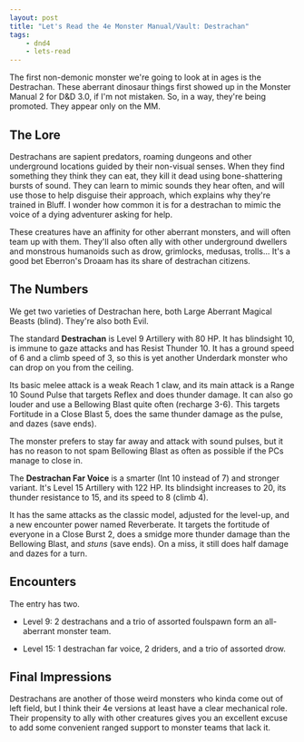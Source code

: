 ```yaml
---
layout: post
title: "Let's Read the 4e Monster Manual/Vault: Destrachan"
tags:
    - dnd4
    - lets-read
---
```


The first non-demonic monster we're going to look at in ages is the
Destrachan. These aberrant dinosaur things first showed up in the Monster Manual
2 for D&D 3.0, if I'm not mistaken. So, in a way, they're being promoted. They
appear only on the MM.

## The Lore

Destrachans are sapient predators, roaming dungeons and other underground
locations guided by their non-visual senses. When they find something they think
they can eat, they kill it dead using bone-shattering bursts of sound. They can
learn to mimic sounds they hear often, and will use those to help disguise their
approach, which explains why they're trained in Bluff. I wonder how common it is
for a destrachan to mimic the voice of a dying adventurer asking for help.

These creatures have an affinity for other aberrant monsters, and will often
team up with them. They'll also often ally with other underground dwellers and
monstrous humanoids such as drow, grimlocks, medusas, trolls... It's a good bet
Eberron's Droaam has its share of destrachan citizens.

## The Numbers

We get two varieties of Destrachan here, both Large Aberrant Magical Beasts
(blind). They're also both Evil.

The standard **Destrachan** is Level 9 Artillery with 80 HP. It has blindsight
10, is immune to gaze attacks and has Resist Thunder 10. It has a ground speed
of 6 and a climb speed of 3, so this is yet another Underdark monster who can
drop on you from the ceiling.

Its basic melee attack is a weak Reach 1 claw, and its main attack is a Range 10
Sound Pulse that targets Reflex and does thunder damage. It can also go louder
and use a Bellowing Blast quite often (recharge 3-6). This targets Fortitude in
a Close Blast 5, does the same thunder damage as the pulse, and dazes (save
ends).

The monster prefers to stay far away and attack with sound pulses, but it has no
reason to not spam Bellowing Blast as often as possible if the PCs manage to
close in.

The **Destrachan Far Voice** is a smarter (Int 10 instead of 7) and stronger
variant. It's Level 15 Artillery with 122 HP. Its blindsight increases to 20,
its thunder resistance to 15, and its speed to 8 (climb 4).

It has the same attacks as the classic model, adjusted for the level-up, and a
new encounter power named Reverberate. It targets the fortitude of everyone in a
Close Burst 2, does a smidge more thunder damage than the Bellowing Blast, and
_stuns_ (save ends). On a miss, it still does half damage and dazes for a turn.

## Encounters

The entry has two.

- Level 9: 2 destrachans and a trio of assorted foulspawn form an all-aberrant
monster team.

- Level 15: 1 destrachan far voice, 2 driders, and a trio of assorted drow.

## Final Impressions

Destrachans are another of those weird monsters who kinda come out of left
field, but I think their 4e versions at least have a clear mechanical
role. Their propensity to ally with other creatures gives you an excellent
excuse to add some convenient ranged support to monster teams that lack it.
